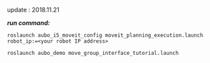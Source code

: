 update : 2018.11.21

***run command:***
```
roslaunch aubo_i5_moveit_config moveit_planning_execution.launch robot_ip:=<your robot IP address>
```
```
roslaunch aubo_demo move_group_interface_tutorial.launch
```
